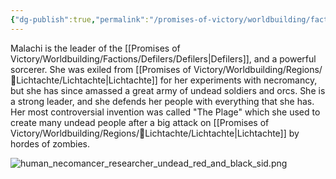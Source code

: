 ```yaml
---
{"dg-publish":true,"permalink":"/promises-of-victory/worldbuilding/factions/defilers/general-malachi/","title":"General Malachi","noteIcon":"NPC","created":"2023-01-25T02:26:53.921+01:00","updated":"2023-03-29T21:28:26.858+02:00"}
---
```


Malachi is the leader of the [[Promises of Victory/Worldbuilding/Factions/Defilers/Defilers\|Defilers]], and a powerful sorcerer. She was exiled from [[Promises of Victory/Worldbuilding/Regions/🏰Lichtachte/Lichtachte\|Lichtachte]] for her experiments with necromancy, but she has since amassed a great army of undead soldiers and orcs. She is a strong leader, and she defends her people with everything that she has. Her most controversial invention was called "The Plage" which she used to create many undead people after a big attack on [[Promises of Victory/Worldbuilding/Regions/🏰Lichtachte/Lichtachte\|Lichtachte]] by hordes of zombies.

![human_necomancer_researcher_undead_red_and_black_sid.png](/img/user/resources/Pictures/human_necomancer_researcher_undead_red_and_black_sid.png)   